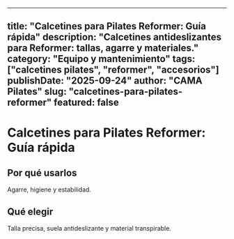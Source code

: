 
---
title: "Calcetines para Pilates Reformer: Guía rápida"
description: "Calcetines antideslizantes para Reformer: tallas, agarre y materiales."
category: "Equipo y mantenimiento"
tags: ["calcetines pilates", "reformer", "accesorios"]
publishDate: "2025-09-24"
author: "CAMA Pilates"
slug: "calcetines-para-pilates-reformer"
featured: false
---

# Calcetines para Pilates Reformer: Guía rápida

## Por qué usarlos
Agarre, higiene y estabilidad.

## Qué elegir
Talla precisa, suela antideslizante y material transpirable.

<see-also limit="3" />
